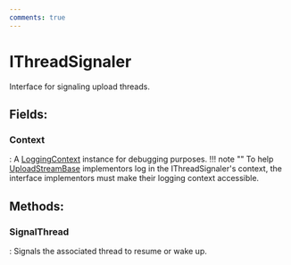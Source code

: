 ```yaml
---
comments: true
---
```

# IThreadSignaler

Interface for signaling upload threads. 

## **Fields**:
### **Context**
: A [LoggingContext](../Logger/LoggingContext.md) instance for debugging purposes. 
	!!! note ""
		To help [UploadStreamBase](../Upload/UploadStreamBase.md) implementors log in the IThreadSignaler's context, the interface implementors must make their logging context accessible. 

## **Methods**:

### **SignalThread**
: Signals the associated thread to resume or wake up. 